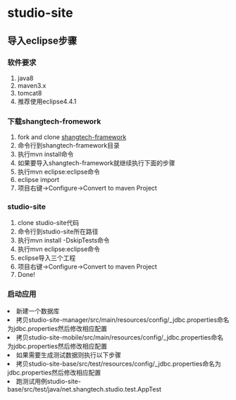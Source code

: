 studio-site
===========

<h2>导入eclipse步骤</h2>
<h3>软件要求</h3>
<ol class="task-list">
<li>java8</li>
<li>maven3.x</li>
<li>tomcat8</li>
<li>推荐使用eclipse4.4.1</li>
</ol>
<h3>下载shangtech-fromework</h3>
<ol class="task-list">
<li>fork and clone <a href="https://github.com/shangtech/shangtech-framework">shangtech-framework</a></li>
<li>命令行到shangtech-framework目录</li>
<li>执行mvn install命令</li>
<li>如果要导入shangtech-framework就继续执行下面的步骤</li>
<li>执行mvn eclipse:eclipse命令</li>
<li>eclipse import</li>
<li>项目右键->Configure->Convert to maven Project</li>
</ol>
<h3>studio-site</h3>
<ol class="task-list">
<li>clone studio-site代码</li>
<li>命令行到studio-site所在路径</li>
<li>执行mvn install -DskipTests命令</li>
<li>执行mvn eclipse:eclipse命令</li>
<li>eclipse导入三个工程</li>
<li>项目右键->Configure->Convert to maven Project</li>
<li>Done!</li>
</ol>
<h3>启动应用</h3>
<li>新建一个数据库</li>
<li>拷贝studio-site-manager/src/main/resources/config/_jdbc.properties命名为jdbc.properties然后修改相应配置</li>
<li>拷贝studio-site-mobile/src/main/resources/config/_jdbc.properties命名为jdbc.properties然后修改相应配置</li>
<li>如果需要生成测试数据则执行以下步骤</li>
<li>拷贝studio-site-base/src/test/resources/config/_jdbc.properties命名为jdbc.properties然后修改相应配置</li>
<li>跑测试用例studio-site-base/src/test/java/net.shangtech.studio.test.AppTest</li>
